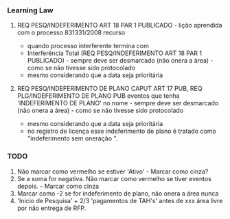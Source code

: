 ### Learning Law

  1. REQ PESQ/INDEFERIMENTO ART 18 PAR 1 PUBLICADO
    - lição aprendida com o processo 831331/2008 recurso
      - quando processo interferente termina com
      - Interferência Total (REQ PESQ/INDEFERIMENTO ART 18 PAR 1 PUBLICADO)
    - sempre deve ser desmarcado (não onera a área) - como se não tivesse sido protocolado
      - mesmo considerando que a data seja prioritária

  2. REQ PESQ/INDEFERIMENTO DE PLANO CAPUT ART 17 PUB,
  REQ PLG/INDEFERIMENTO DE PLANO PUB eventos que tenha
  'INDEFERIMENTO DE PLANO' no nome
    - sempre deve ser desmarcado (não onera a área) - como se não tivesse sido protocolado
     - mesmo considerando que a data seja prioritária
     - no registro de licença esse indeferimento  de plano é tratado como
     "indeferimento sem oneração ".


### TODO

  1. Não marcar como vermelho se estiver 'Ativo'
    - Marcar como cinza?
  2. Se a soma for negativa. Não marcar como vermelho se tiver eventos depois.
    - Marcar como cinza
  3. Marcar como -2 se for indeferimento de plano, não onera a área nunca
  4. 'Inicio de Pesquisa' + 2/3 'pagamentos de TAH's' antes de xxx área livre
  por não entrega de RFP.
